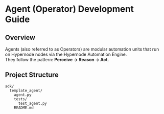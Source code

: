# Agent (Operator) Development Guide

## Overview

Agents (also referred to as Operators) are modular automation units that run on Hypernode nodes via the Hypernode Automation Engine.  
They follow the pattern: **Perceive → Reason → Act**.

## Project Structure

```text
sdk/
  template_agent/
    agent.py
    tests/
      test_agent.py
    README.md
